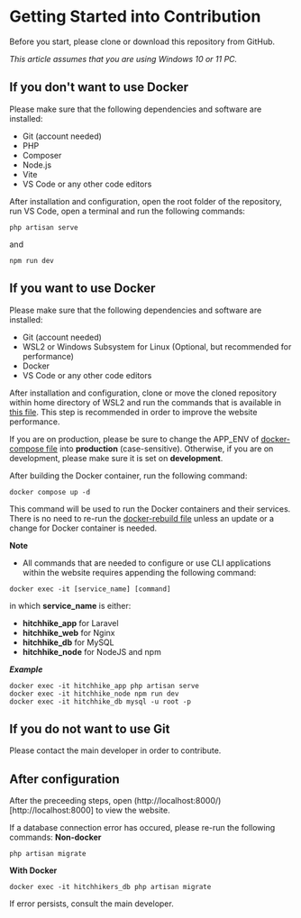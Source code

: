 # Getting Started into Contribution
Before you start, please clone or download this repository from GitHub.

_This article assumes that you are using Windows 10 or 11 PC._

## If you don't want to use Docker
Please make sure that the following dependencies and software are installed:
- Git (account needed)
- PHP
- Composer
- Node.js
- Vite
- VS Code or any other code editors

After installation and configuration, open the root folder of the repository, run VS Code, open a terminal and run the following commands:
```
php artisan serve
```
and
```
npm run dev
```

## If you want to use Docker
Please make sure that the following dependencies and software are installed:
- Git (account needed)
- WSL2 or Windows Subsystem for Linux (Optional, but recommended for performance)
- Docker
- VS Code or any other code editors

After installation and configuration, clone or move the cloned repository within home directory of WSL2 and run the commands that is available in [this file](../docker-rebuild.sh). This step is recommended in order to improve the website performance.

If you are on production, please be sure to change the APP_ENV of [docker-compose file](../docker-compose.yaml) into **production** (case-sensitive). Otherwise, if you are on development, please make sure it is set on **development**.

After building the Docker container, run the following command:
```
docker compose up -d
```
This command will be used to run the Docker containers and their services. There is no need to re-run the [docker-rebuild file](../docker-rebuild.sh) unless an update or a change for Docker container is needed.

**Note**
- All commands that are needed to configure or use CLI applications within the website requires appending the following command:
```
docker exec -it [service_name] [command]
```
in which **service_name** is either:
- **hitchhike_app** for Laravel
- **hitchhike_web** for Nginx
- **hitchhike_db** for MySQL
- **hitchhike_node** for NodeJS and npm

***Example***
```
docker exec -it hitchhike_app php artisan serve
docker exec -it hitchhike_node npm run dev
docker exec -it hitchhike_db mysql -u root -p
```

## If you do not want to use Git
Please contact the main developer in order to contribute.

## After configuration
After the preceeding steps, open (http://localhost:8000/)[http://localhost:8000] to view the website.

If a database connection error has occured, please re-run the following commands:
**Non-docker**
```
php artisan migrate
```
**With Docker**
```
docker exec -it hitchhikers_db php artisan migrate
```

If error persists, consult the main developer.